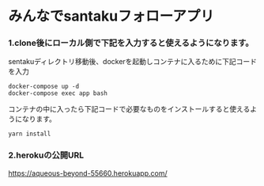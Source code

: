 # みんなでsantakuフォローアプリ

### 1.clone後にローカル側で下記を入力すると使えるようになります。
sentakuディレクトリ移動後、dockerを起動しコンテナに入るために下記コードを入力
```
docker-compose up -d
docker-compose exec app bash
```

コンテナの中に入ったら下記コードで必要なものをインストールすると使えるようになります。
```
yarn install
```

### 2.herokuの公開URL
https://aqueous-beyond-55660.herokuapp.com/

